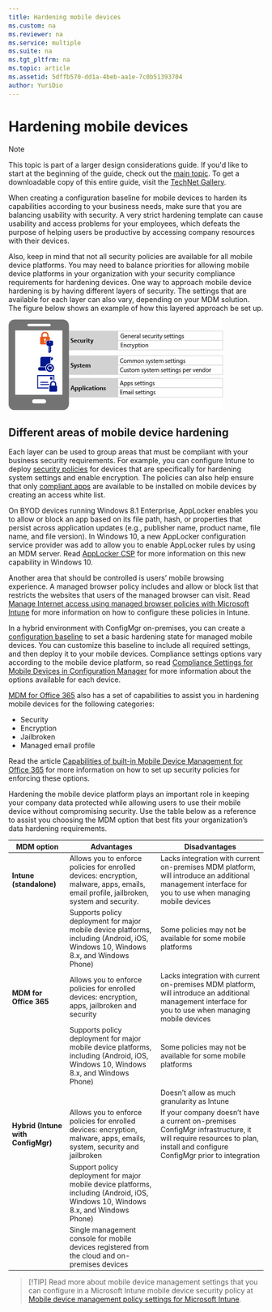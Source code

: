 ```yaml
---
title: Hardening mobile devices
ms.custom: na
ms.reviewer: na
ms.service: multiple
ms.suite: na
ms.tgt_pltfrm: na
ms.topic: article
ms.assetid: 5dffb570-dd1a-4beb-aa1e-7c0b51393704
author: YuriDio
---
```

# Hardening mobile devices

>[!NOTE]
>This topic is part of a larger design considerations guide. If you'd like to start at the beginning of the guide, check out the [main topic](mdm-design-considerations-guide.md). To get a downloadable copy of this entire guide, visit the [TechNet Gallery](https://gallery.technet.microsoft.com/Mobile-Device-Management-7d401582).

When creating a configuration baseline for mobile devices to harden its capabilities according to your business needs, make sure that you are balancing usability with security. A very strict hardening template can cause usability and access problems for your employees, which defeats the purpose of helping users be productive by accessing company resources with their devices. 

Also, keep in mind that not all security policies are available for all mobile device platforms. You may need to balance priorities for allowing mobile device platforms in your organization with your security compliance requirements for hardening devices.
One way to approach mobile device hardening is by having different layers of security. The settings that are available for each layer can also vary, depending on your MDM solution. The figure below shows an example of how this layered approach be set up.

![Security layers](./media/MDM_Figure_12.png)

## Different areas of mobile device hardening

Each layer can be used to group areas that must be compliant with your business security requirements. For example, you can configure Intune to deploy [security policies](https://technet.microsoft.com/library/dn646984.aspx) for devices that are specifically for hardening system settings and enable encryption. The policies can also help ensure that only [compliant apps](https://technet.microsoft.com/library/dn818906.aspx) are available to be installed on mobile devices by creating an access white list.

On BYOD devices running Windows 8.1 Enterprise, AppLocker enables you to allow or block an app based on its file path, hash, or properties that persist across application updates (e.g., publisher name, product name, file name, and file version). In Windows 10, a new AppLocker configuration service provider was add to allow you to enable AppLocker rules by using an MDM server. Read [AppLocker CSP](https://msdn.microsoft.com/library/windows/hardware/dn920019(v=vs.85).aspx) for more information on this new capability in Windows 10.

Another area that should be controlled is users’ mobile browsing experience. A managed browser policy includes and allow or block list that restricts the websites that users of the managed browser can visit. Read [Manage Internet access using managed browser policies with Microsoft Intune](https://technet.microsoft.com/library/dn878029.aspx) for more information on how to configure these policies in Intune.

In a hybrid environment with ConfigMgr on-premises, you can create a [configuration baseline](https://technet.microsoft.com/library/gg712268.aspx?WT.mc_id=Blog_EntMob_Showcase_PCIT) to set a basic hardening state for managed mobile devices. You can customize this baseline to include all required settings, and then deploy it to your mobile devices. Compliance settings options vary according to the mobile device platform, so read [Compliance Settings for Mobile Devices in Configuration Manager](https://technet.microsoft.com/library/dn376523.aspx) for more information about the options available for each  device.

[MDM for Office 365](https://technet.microsoft.com/library/ms.o365.cc.devicepolicy.aspx) also has a set of capabilities to assist you in hardening mobile devices for the following categories:

- Security
- Encryption
- Jailbroken
- Managed email profile

Read the article [Capabilities of built-in Mobile Device Management for Office 365](https://technet.microsoft.com/library/ms.o365.cc.devicepolicysupporteddevice.aspx) for more information on how to set up security policies for enforcing these options.

Hardening the mobile device platform plays an important role in keeping your company data protected while allowing users to use their mobile device without compromising security. Use the table below as a reference to assist you choosing the MDM option that best fits your organization’s data hardening requirements.

| **MDM option**                 | **Advantages**                                                                                                                              | **Disadvantages**                                                                                                                                                        |
|--------------------------------|---------------------------------------------------------------------------------------------------------------------------------------------|--------------------------------------------------------------------------------------------------------------------------------------------------------------------------|
| **Intune (standalone)**            | Allows you to enforce policies for enrolled devices: encryption, malware, apps, emails, email profile, jailbroken, system and security. |Lacks integration with current on-premises MDM platform, will introduce an additional management interface for you to use when managing mobile devices               |
|                                | Supports policy deployment for major mobile device platforms, including (Android, iOS, Windows 10, Windows 8.x, and Windows Phone)      |  Some policies may not be available for some mobile platforms                                                                                                         |
| **MDM for Office 365**             | Allows you to enforce policies for enrolled devices: encryption, apps, jailbroken and security                                          |Lacks integration with current on-premises MDM platform, will introduce an additional management interface for you to use when managing mobile devices               |
|                                | Supports policy deployment for major mobile device platforms, including (Android, iOS, Windows 10, Windows 8.x, and Windows Phone)      |Some policies may not be available for some mobile platforms                                                                                                         |
|                                |                                                                                                                                             |Doesn’t allow as much granularity as Intune                                                                                                                          |
| **Hybrid (Intune with ConfigMgr)** | Allows you to enforce policies for enrolled devices: encryption, malware, apps, emails, system, security and jailbroken                 | If your company doesn’t have a current on-premises ConfigMgr infrastructure, it will require resources to plan, install and configure ConfigMgr prior to integration |
|                                | Support policy deployment for major mobile device platforms, including (Android, iOS, Windows 10, Windows 8.x, and Windows Phone)       |                                                                                                                                                                          |
|                                | Single management console for mobile devices registered from the cloud and on-premises devices                                          |                                                                                                                                                                          |


>[!TIP] Read more about mobile device management settings that you can configure in a Microsoft Intune mobile device security policy at [Mobile device management policy settings for Microsoft Intune](https://technet.microsoft.com/library/dn913730.aspx). 

